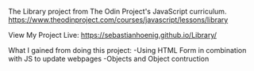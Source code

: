 The Library project from The Odin Project's JavaScript curriculum. https://www.theodinproject.com/courses/javascript/lessons/library

View My Project Live: https://sebastianhoenig.github.io/Library/

What I gained from doing this project:
-Using HTML Form in combination with JS to update webpages
-Objects and Object contruction
